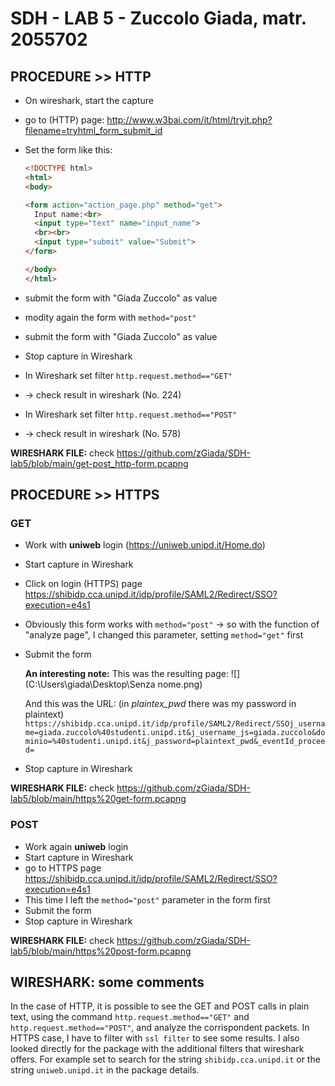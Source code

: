 # SDH - LAB 5 - Zuccolo Giada, matr. 2055702

## PROCEDURE >> HTTP

- On wireshark, start the capture

- go to (HTTP) page: http://www.w3bai.com/it/html/tryit.php?filename=tryhtml_form_submit_id

- Set the form like this:

  ```html
  <!DOCTYPE html>
  <html>
  <body>
  
  <form action="action_page.php" method="get">
    Input name:<br>
    <input type="text" name="input_name">
    <br><br>
    <input type="submit" value="Submit">
  </form> 
  
  </body>
  </html>
  ```

  

- submit the form with "Giada Zuccolo" as value 

- modity again the form with `method="post"`

- submit the form with "Giada Zuccolo" as value 

- Stop capture in Wireshark

- In Wireshark set filter `http.request.method=="GET"`

- → check result in wireshark (No. 224)

- In Wireshark set filter `http.request.method=="POST"`

- → check result in wireshark (No. 578)

**WIRESHARK FILE:** check https://github.com/zGiada/SDH-lab5/blob/main/get-post_http-form.pcapng


## PROCEDURE >> HTTPS

### GET

- Work with **uniweb** login (https://uniweb.unipd.it/Home.do)

- Start capture in Wireshark

- Click on login (HTTPS) page https://shibidp.cca.unipd.it/idp/profile/SAML2/Redirect/SSO?execution=e4s1

- Obviously this form works with `method="post"`
  → so with the function of "analyze page", I changed this parameter, setting `method="get"` first

- Submit the form

  **An interesting note:** 
  This was the resulting page: 
  ![](C:\Users\giada\Desktop\Senza nome.png)

  And this was the URL: (in *plaintex_pwd* there was my password in plaintext)
  ` https://shibidp.cca.unipd.it/idp/profile/SAML2/Redirect/SSOj_username=giada.zuccolo%40studenti.unipd.it&j_username_js=giada.zuccolo&dominio=%40studenti.unipd.it&j_password=plaintext_pwd&_eventId_proceed=`

- Stop capture in Wireshark

**WIRESHARK FILE:** check https://github.com/zGiada/SDH-lab5/blob/main/https%20get-form.pcapng


### POST

- Work again **uniweb** login
- Start capture in Wireshark
- go to HTTPS page https://shibidp.cca.unipd.it/idp/profile/SAML2/Redirect/SSO?execution=e4s1
- This time I left the `method="post"` parameter in the form first
- Submit the form
- Stop capture in Wireshark

**WIRESHARK FILE:** check https://github.com/zGiada/SDH-lab5/blob/main/https%20post-form.pcapng


## WIRESHARK: some comments

In the case of HTTP, it is possible to see the GET and POST calls in plain text, using the command `http.request.method=="GET"` and `http.request.method=="POST"`, and analyze the corrispondent packets.
In HTTPS case, I have to filter with `ssl filter` to see some results. I also looked directly for the package with the additional filters that wireshark offers. For example set to search for the string `shibidp.cca.unipd.it` or the string `uniweb.unipd.it` in the package details.

